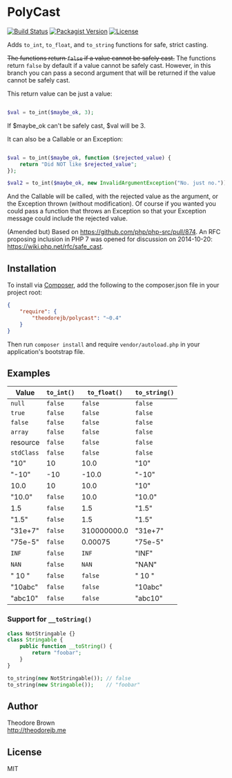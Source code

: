 # PolyCast

[![Build Status](https://travis-ci.org/theodorejb/PolyCast.svg?branch=master)](https://travis-ci.org/theodorejb/PolyCast) [![Packagist Version](https://img.shields.io/packagist/v/theodorejb/polycast.svg)](https://packagist.org/packages/theodorejb/polycast) [![License](https://img.shields.io/packagist/l/theodorejb/polycast.svg)](LICENSE.md)

Adds `to_int`, `to_float`, and `to_string` functions for safe, strict casting.

~~The functions return `false` if a value cannot be safely cast.~~
The functions return `false` by default if a value cannot be safely cast.
However, in this branch you can pass a second argument that will be returned 
if the value cannot be safely cast.

This return value can be just a value:

```php

$val = to_int($maybe_ok, 3);

```

If $maybe_ok can't be safely cast, $val will be 3.

It can also be a Callable or an Exception:

```php

$val = to_int($maybe_ok, function ($rejected_value) {
    return "Did NOT like $rejected_value";
});

$val2 = to_int($maybe_ok, new InvalidArgumentException("No. just no."));

```

And the Callable will be called, with the rejected value as the argument,
or the Exception thrown (without modification).  Of course if you wanted
you could pass a function that throws an Exception so that your
Exception message could include the rejected value.



(Amended but) Based on https://github.com/php/php-src/pull/874.
An RFC proposing inclusion in PHP 7 was opened for discussion on 2014-10-20:
https://wiki.php.net/rfc/safe_cast.

## Installation

To install via [Composer](https://getcomposer.org/),
add the following to the composer.json file in your project root:

```json
{
    "require": {
        "theodorejb/polycast": "~0.4"
    }
}
```

Then run `composer install` and require `vendor/autoload.php`
in your application's bootstrap file.

## Examples

Value      | `to_int()` | `to_float()` | `to_string()`
---------- | ---------- | ------------ | -------------
`null`     | `false`    | `false`      | `false`
`true`     | `false`    | `false`      | `false`
`false`    | `false`    | `false`      | `false`
`array`    | `false`    | `false`      | `false`
resource   | `false`    | `false`      | `false`
`stdClass` | `false`    | `false`      | `false`
"10"       | 10         | 10.0         | "10"
"-10"      | -10        | -10.0        | "-10"
10.0       | 10         | 10.0         | "10"
"10.0"     | `false`    | 10.0         | "10.0"
1.5        | `false`    | 1.5          | "1.5"
"1.5"      | `false`    | 1.5          | "1.5"
"31e+7"    | `false`    | 310000000.0  | "31e+7"
"75e-5"    | `false`    | 0.00075      | "75e-5"
`INF`      | `false`    | `INF`        | "INF"
`NAN`      | `false`    | `NAN`        | "NAN"
"   10   " | `false`    | `false`      | "   10   "
"10abc"    | `false`    | `false`      | "10abc"
"abc10"    | `false`    | `false`      | "abc10"

### Support for `__toString()`

```php
class NotStringable {}
class Stringable {
    public function __toString() {
        return "foobar";
    }
}

to_string(new NotStringable()); // false
to_string(new Stringable());    // "foobar"
```

## Author

Theodore Brown  
<http://theodorejb.me>

## License

MIT
